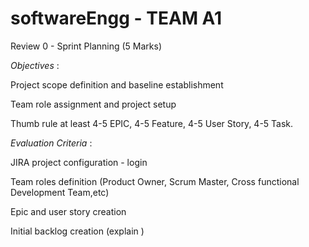 # softwareEngg - TEAM A1

Review 0 - Sprint Planning (5 Marks) 

*Objectives* : 

Project scope definition and baseline establishment 

Team role assignment and project setup 

Thumb rule at least 4-5 EPIC, 4-5 Feature, 4-5 User Story, 4-5 Task. 

*Evaluation Criteria* :

JIRA project configuration - login

Team roles definition (Product Owner, Scrum Master, Cross functional Development Team,etc) 

Epic and user story creation 

Initial backlog creation (explain )
